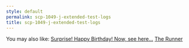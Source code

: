 ```yaml
---
style: default
permalink: scp-1049-j-extended-test-logs
title: scp-1049-j-extended-test-logs
---
```

You may also like:
[Surprise! Happy Birthday! Now, see here...](http://scp-wiki.net/surprise-happy-birthday-5)
[The Runner](http://scp-wiki.net/the-runner)